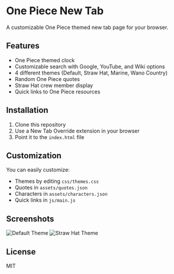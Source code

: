 # One Piece New Tab

A customizable One Piece themed new tab page for your browser.

## Features

- One Piece themed clock
- Customizable search with Google, YouTube, and Wiki options
- 4 different themes (Default, Straw Hat, Marine, Wano Country)
- Random One Piece quotes
- Straw Hat crew member display
- Quick links to One Piece resources

## Installation

1. Clone this repository
2. Use a New Tab Override extension in your browser
3. Point it to the `index.html` file

## Customization

You can easily customize:
- Themes by editing `css/themes.css`
- Quotes in `assets/quotes.json`
- Characters in `assets/characters.json`
- Quick links in `js/main.js`

## Screenshots

![Default Theme](screenshots/default.png)
![Straw Hat Theme](screenshots/strawhat.png)

## License

MIT